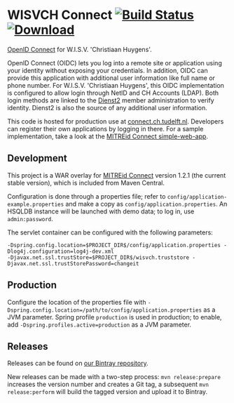 # WISVCH Connect [![Build Status](https://travis-ci.org/WISVCH/connect.svg)](https://travis-ci.org/WISVCH/connect) [![Download](https://api.bintray.com/packages/wisvch/maven/wisvch-connect/images/download.svg)](https://bintray.com/wisvch/maven/wisvch-connect/_latestVersion)

[OpenID Connect](http://openid.net/connect/) for W.I.S.V. 'Christiaan Huygens'.

OpenID Connect (OIDC) lets you log into a remote site or application using your identity without exposing your
credentials. In addition, OIDC can provide this application with additional user information like full name or phone
number. For W.I.S.V. 'Christiaan Huygens', this OIDC implementation is configured to allow login through NetID and CH
Accounts (LDAP). Both login methods are linked to the [Dienst2](https://github.com/WISVCH/dienst2) member administration
to verify identity. Dienst2 is also the source of any additional user information.

This code is hosted for production use at [connect.ch.tudelft.nl](https://connect.ch.tudelft.nl/). Developers can
register their own applications by logging in there. For a sample implementation, take a look at the [MITREid Connect
simple-web-app](https://github.com/mitreid-connect/simple-web-app). 

## Development

This project is a WAR overlay for [MITREid Connect](https://github.com/mitreid-connect/OpenID-Connect-Java-Spring-Server)
version 1.2.1 (the current stable version), which is included from Maven Central.

Configuration is done through a properties file; refer to `config/application-example.properties` and make a copy as
`config/application.properties`. An HSQLDB instance will be launched with demo data; to log in, use `admin:password`.

The servlet container can be configured with the following parameters:
```
-Dspring.config.location=$PROJECT_DIR$/config/application.properties -Dlog4j.configuration=log4j-dev.xml
-Djavax.net.ssl.trustStore=$PROJECT_DIR$/wisvch.truststore -Djavax.net.ssl.trustStorePassword=changeit
```

## Production

Configure the location of the properties file with `-Dspring.config.location=/path/to/config/application.properties` as
a JVM parameter. Spring profile `production` is used in production; to enable, add `-Dspring.profiles.active=production`
as a JVM parameter.

## Releases

Releases can be found on [our Bintray repository](https://bintray.com/wisvch/maven/wisvch-connect/_latestVersion).

New releases can be made with a two-step process: `mvn release:prepare` increases the version number and creates a Git
tag, a subsequent `mvn release:perform` will build the tagged version and upload it to Bintray.
